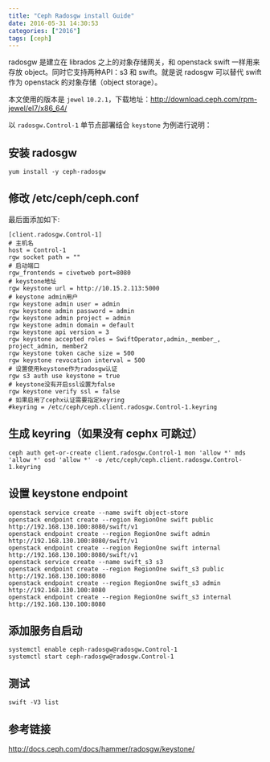 ```yaml
---
title: "Ceph Radosgw install Guide"
date: 2016-05-31 14:30:53
categories: ["2016"]
tags: [ceph]
---
```


radosgw 是建立在 librados 之上的对象存储网关，和 openstack swift 一样用来存放 object。同时它支持两种API：s3 和 swift。就是说 radosgw 可以替代 swift 作为 openstack 的对象存储（object storage）。

本文使用的版本是 `jewel` `10.2.1`，下载地址：<http://download.ceph.com/rpm-jewel/el7/x86_64/>

以 `radosgw.Control-1` 单节点部署结合 `keystone` 为例进行说明：

## 安装 radosgw

```
yum install -y ceph-radosgw
```

## 修改 /etc/ceph/ceph.conf

最后面添加如下:

```
[client.radosgw.Control-1]
# 主机名
host = Control-1
rgw socket path = ""
# 启动端口
rgw_frontends = civetweb port=8080
# keystone地址
rgw keystone url = http://10.15.2.113:5000
# keystone admin用户
rgw keystone admin user = admin
rgw keystone admin password = admin
rgw keystone admin project = admin
rgw keystone admin domain = default
rgw keystone api version = 3
rgw keystone accepted roles = SwiftOperator,admin,_member_, project_admin, member2
rgw keystone token cache size = 500
rgw keystone revocation interval = 500
# 设置使用keystone作为radosgw认证
rgw s3 auth use keystone = true
# keystone没有开启ssl设置为false
rgw keystone verify ssl = false
# 如果启用了cephx认证需要指定keyring
#keyring = /etc/ceph/ceph.client.radosgw.Control-1.keyring
```

## 生成 keyring（如果没有 cephx 可跳过）

```
ceph auth get-or-create client.radosgw.Control-1 mon 'allow *' mds 'allow *' osd 'allow *' -o /etc/ceph/ceph.client.radosgw.Control-1.keyring
```

## 设置 keystone endpoint

```
openstack service create --name swift object-store
openstack endpoint create --region RegionOne swift public http://192.168.130.100:8080/swift/v1
openstack endpoint create --region RegionOne swift admin http://192.168.130.100:8080/swift/v1
openstack endpoint create --region RegionOne swift internal  http://192.168.130.100:8080/swift/v1
openstack service create --name swift_s3 s3
openstack endpoint create --region RegionOne swift_s3 public  http://192.168.130.100:8080
openstack endpoint create --region RegionOne swift_s3 admin http://192.168.130.100:8080
openstack endpoint create --region RegionOne swift_s3 internal http://192.168.130.100:8080
```

## 添加服务自启动

```
systemctl enable ceph-radosgw@radosgw.Control-1
systemctl start ceph-radosgw@radosgw.Control-1
```

## 测试

```
swift -V3 list
```

## 参考链接

<http://docs.ceph.com/docs/hammer/radosgw/keystone/>

